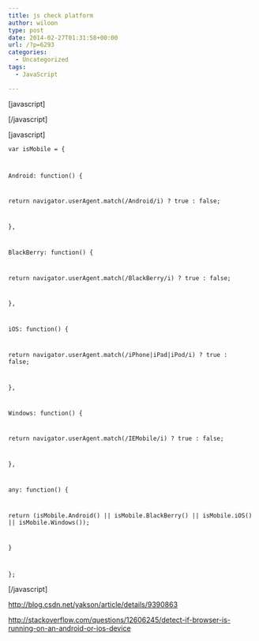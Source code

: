 ```yaml
---
title: js check platform
author: wiloon
type: post
date: 2014-02-27T01:31:58+00:00
url: /?p=6293
categories:
  - Uncategorized
tags:
  - JavaScript

---
```



[javascript]

<script type="text/javascript">
   
<!-
   
//平台、设备和操作系统
   
var system ={
   
win : false,
   
mac : false,
   
xll : false
   
};
   
//检测平台
   
var p = navigator.platform;
   
alert(p);
   
system.win = p.indexOf("Win") == 0;
   
system.mac = p.indexOf("Mac") == 0;
   
system.x11 = (p == "X11") || (p.indexOf("Linux") == 0);
   
//跳转语句
   
if(system.win||system.mac||system.xll){//转向后台登陆页面
   
window.location.href="login.jsp";
   
}else{
   
window.location.href="wapLojin.jsp";
   
}
   
->
  
</script>

[/javascript]

[javascript]
  
<code>var isMobile = {
      
Android: function() {
          
return navigator.userAgent.match(/Android/i) ? true : false;
      
},
      
BlackBerry: function() {
          
return navigator.userAgent.match(/BlackBerry/i) ? true : false;
      
},
      
iOS: function() {
          
return navigator.userAgent.match(/iPhone|iPad|iPod/i) ? true : false;
      
},
      
Windows: function() {
          
return navigator.userAgent.match(/IEMobile/i) ? true : false;
      
},
      
any: function() {
          
return (isMobile.Android() || isMobile.BlackBerry() || isMobile.iOS() || isMobile.Windows());
      
}
  
};</code>
  
[/javascript]

http://blog.csdn.net/yakson/article/details/9390863

http://stackoverflow.com/questions/12606245/detect-if-browser-is-running-on-an-android-or-ios-device